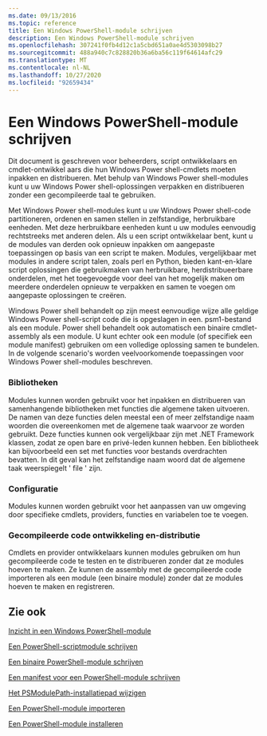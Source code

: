 ```yaml
---
ms.date: 09/13/2016
ms.topic: reference
title: Een Windows PowerShell-module schrijven
description: Een Windows PowerShell-module schrijven
ms.openlocfilehash: 307241f0fb4d12c1a5cbd651a0ae4d5303098b27
ms.sourcegitcommit: 488a940c7c828820b36a6ba56c119f64614afc29
ms.translationtype: MT
ms.contentlocale: nl-NL
ms.lasthandoff: 10/27/2020
ms.locfileid: "92659434"
---
```

# <a name="writing-a-windows-powershell-module"></a>Een Windows PowerShell-module schrijven

Dit document is geschreven voor beheerders, script ontwikkelaars en cmdlet-ontwikkel aars die hun Windows Power shell-cmdlets moeten inpakken en distribueren. Met behulp van Windows Power shell-modules kunt u uw Windows Power shell-oplossingen verpakken en distribueren zonder een gecompileerde taal te gebruiken.

Met Windows Power shell-modules kunt u uw Windows Power shell-code partitioneren, ordenen en samen stellen in zelfstandige, herbruikbare eenheden. Met deze herbruikbare eenheden kunt u uw modules eenvoudig rechtstreeks met anderen delen. Als u een script ontwikkelaar bent, kunt u de modules van derden ook opnieuw inpakken om aangepaste toepassingen op basis van een script te maken. Modules, vergelijkbaar met modules in andere script talen, zoals perl en Python, bieden kant-en-klare script oplossingen die gebruikmaken van herbruikbare, herdistribueerbare onderdelen, met het toegevoegde voor deel van het mogelijk maken om meerdere onderdelen opnieuw te verpakken en samen te voegen om aangepaste oplossingen te creëren.

Windows Power shell behandelt op zijn meest eenvoudige wijze alle geldige Windows Power shell-script code die is opgeslagen in een. psm1-bestand als een module. Power shell behandelt ook automatisch een binaire cmdlet-assembly als een module. U kunt echter ook een module (of specifiek een module manifest) gebruiken om een volledige oplossing samen te bundelen. In de volgende scenario's worden veelvoorkomende toepassingen voor Windows Power shell-modules beschreven.

### <a name="libraries"></a>Bibliotheken

Modules kunnen worden gebruikt voor het inpakken en distribueren van samenhangende bibliotheken met functies die algemene taken uitvoeren. De namen van deze functies delen meestal een of meer zelfstandige naam woorden die overeenkomen met de algemene taak waarvoor ze worden gebruikt. Deze functies kunnen ook vergelijkbaar zijn met .NET Framework klassen, zodat ze open bare en privé-leden kunnen hebben. Een bibliotheek kan bijvoorbeeld een set met functies voor bestands overdrachten bevatten. In dit geval kan het zelfstandige naam woord dat de algemene taak weerspiegelt ' file ' zijn.

### <a name="configuration"></a>Configuratie

Modules kunnen worden gebruikt voor het aanpassen van uw omgeving door specifieke cmdlets, providers, functies en variabelen toe te voegen.

### <a name="compiled-code-development-and-distribution"></a>Gecompileerde code ontwikkeling en-distributie

Cmdlets en provider ontwikkelaars kunnen modules gebruiken om hun gecompileerde code te testen en te distribueren zonder dat ze modules hoeven te maken. Ze kunnen de assembly met de gecompileerde code importeren als een module (een binaire module) zonder dat ze modules hoeven te maken en registreren.

## <a name="see-also"></a>Zie ook

[Inzicht in een Windows PowerShell-module](./understanding-a-windows-powershell-module.md)

[Een PowerShell-scriptmodule schrijven](./how-to-write-a-powershell-script-module.md)

[Een binaire PowerShell-module schrijven](./how-to-write-a-powershell-binary-module.md)

[Een manifest voor een PowerShell-module schrijven](how-to-write-a-powershell-module-manifest.md)

[Het PSModulePath-installatiepad wijzigen](./modifying-the-psmodulepath-installation-path.md)

[Een PowerShell-module importeren](./importing-a-powershell-module.md)

[Een PowerShell-module installeren](./installing-a-powershell-module.md)
